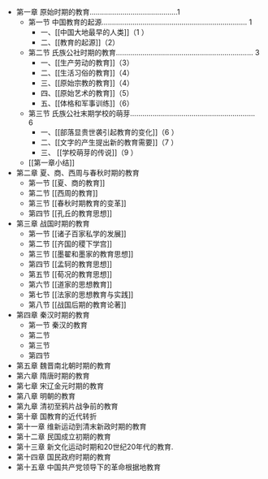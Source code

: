 - 第一章 原始时期的教育...........................................1
	- 第一节 中国教育的起源....................................................................... 1
		- 一、[[中国大地最早的人类]]（1 ）
		- 二、[[教育的起源]]（2）
	- 第二节 氏族公社时期的教育................................................................... 3
		- 一、[[生产劳动的教育]]（3）
		- 二、[[生活习俗的教育]]（4）
		- 三、[[原始宗教的教育]]（4）
		- 四、[[原始艺术的教育]]（5）
		- 五、[[体格和军事训练]]（6）
	- 第三节 氏族公社末期学校的萌芽............................................................. 6
		- 一、[[部落显贵世袭引起教育的变化]]（6 ）
		- 二、[[文字的产生提出新的教育需要]]（7 ）
		- 三、 [[学校萌芽的传说]]（9 ）
	- [[第一章小结]]
- 第二章 夏、商、西周与春秋时期的教育
	- 第一节 [[夏、商的教育]]
	- 第二节  [[西周的教育]]
	- 第三节 [[春秋时期教育的变革]]
	- 第四节 [[孔丘的教育思想]]
- 第三章 战国时期的教育
	- 第一节 [[诸子百家私学的发展]]
	- 第二节 [[齐国的稷下学宫]]
	- 第三节 [[墨翟和墨家的教育思想]]
	- 第四节 [[孟轲的教育思想]]
	- 第五节 [[荀况的教育思想]]
	- 第六节 [[道家的思想教育]]
	- 第七节 [[法家的思想教育与实践]]
	- 第八节 [[战国后期的教育论著]]
- 第四章 秦汉时期的教育
	- 第一节 秦汉的教育
	- 第二节
	- 第三节
	- 第四节
- 第五章 魏晋南北朝时期的教育
- 第六章 隋唐时期的教育
- 第七章 宋辽金元时期的教育
- 第八章 明朝的教育
- 第九章 清初至鸦片战争前的教育
- 第十章 国教育的近代转折
- 第十一章 维新运动到清末新政时期的教育
- 第十二章 民国成立初期的教育
- 第十三章 新文化运动时期和20世纪20年代的教育.
- 第十四章 国民政府时期的教育
- 第十五章 中国共产党领导下的革命根据地教育